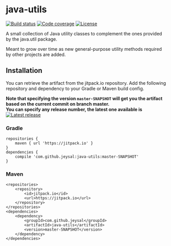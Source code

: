 # java-utils

[![Build status](https://img.shields.io/travis/jeysal/java-utils.svg?style=flat-square)](https://travis-ci.org/jeysal/java-utils)
[![Code coverage](https://img.shields.io/codecov/c/github/jeysal/java-utils.svg?style=flat-square)](https://codecov.io/gh/jeysal/java-utils)
[![License](https://img.shields.io/github/license/jeysal/java-utils.svg?style=flat-square)](https://github.com/jeysal/java-utils)

A small collection of Java utility classes to complement the ones provided by the java.util package.

Meant to grow over time as new general-purpose utility methods required by other projects are added.

## Installation

You can retrieve the artifact from the jitpack.io repository.
Add the following repository and dependency to your Gradle or Maven build config.

**Note that specifying the version `master-SNAPSHOT` will get you the artifact based on the current commit on branch master.  
You can specify any release number, the latest one available is**
[![Latest release](https://jitpack.io/v/com.github.jeysal/java-utils.svg?style=flat-square)](https://jitpack.io/#com.github.jeysal/java-utils)

### Gradle

    repositories {
        maven { url 'https://jitpack.io' }
    }
    dependencies {
        compile 'com.github.jeysal:java-utils:master-SNAPSHOT'
    }

### Maven

    <repositories>
        <repository>
            <id>jitpack.io</id>
            <url>https://jitpack.io</url>
        </repository>
    </repositories>
    <dependencies>
        <dependency>
            <groupId>com.github.jeysal</groupId>
            <artifactId>java-utils</artifactId>
            <version>master-SNAPSHOT</version>
        </dependency>
    </dependencies>

